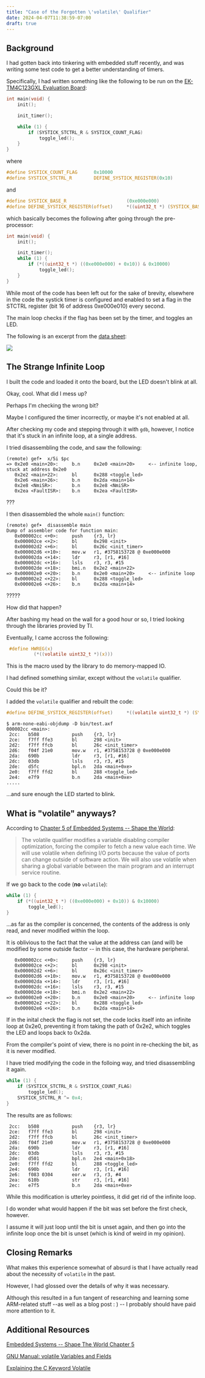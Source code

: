 ```yaml
---
title: "Case of the Forgotten \'volatile\' Qualifier"
date: 2024-04-07T11:38:59-07:00
draft: true
---
```

## Background
I had gotten back into tinkering with embedded stuff recently, and was writing some test code to get a better understanding of timers.

Specifically, I had written something like the following to be run on the [EK-TM4C123GXL Evaluation Board](https://www.ti.com/tool/EK-TM4C123GXL):

```c
int main(void) {
    init();

    init_timer();

    while (1) {
        if (SYSTICK_STCTRL_R & SYSTICK_COUNT_FLAG) 
            toggle_led();
    }
}
```
where
```c
#define SYSTICK_COUNT_FLAG      0x10000
#define SYSTICK_STCTRL_R        DEFINE_SYSTICK_REGISTER(0x10)

```
and
```c
#define SYSTICK_BASE_R                      (0xe000e000)
#define DEFINE_SYSTICK_REGISTER(offset)     *((uint32_t *) (SYSTICK_BASE_R + offset))
```

which basically becomes the following after going through the pre-processor:
```c
int main(void) {
    init();

    init_timer();
    while (1) {
        if (*((uint32_t *) ((0xe000e000) + 0x10)) & 0x10000)
            toggle_led();
    }
}
```


While most of the code has been left out for the sake of brevity, elsewhere in the code the systick timer is configured and enabled to set a flag in the STCTRL register (bit 16 of address 0xe000e010) every second.

The main loop checks if the flag has been set by the timer, and toggles an LED.

The following is an excerpt from the [data sheet](https://www.ti.com/lit/ds/spms376e/spms376e.pdf?ts=1712554526265&ref_url=https%253A%252F%252Fwww.ti.com%252Ftool%252FEK-TM4C123GXL):

![](/static/systick_register.png)

## The Strange Infinite Loop
I built the code and loaded it onto the board, but the LED doesn't blink at all.

Okay, cool. What did I mess up? 

Perhaps I'm checking the wrong bit? 

Maybe I configured the timer incorrectly, or maybe it's not enabled at all.

After checking my code and stepping through it with ```gdb```, however, I notice that it's stuck in an infinite loop, at a single address.

I tried disassembling the code, and saw the following:
```console
(remote) gef➤  x/5i $pc
=> 0x2e0 <main+20>:     b.n     0x2e0 <main+20>     <-- infinite loop, stuck at address 0x2e0
   0x2e2 <main+22>:     bl      0x288 <toggle_led>
   0x2e6 <main+26>:     b.n     0x2da <main+14>
   0x2e8 <NmiSR>:       b.n     0x2e8 <NmiSR>
   0x2ea <FaultISR>:    b.n     0x2ea <FaultISR>
```

???

I then disassembled the whole `main()` function:
```console
(remote) gef➤  disassemble main
Dump of assembler code for function main:
   0x000002cc <+0>:     push    {r3, lr}
   0x000002ce <+2>:     bl      0x298 <init>
   0x000002d2 <+6>:     bl      0x26c <init_timer>
   0x000002d6 <+10>:    mov.w   r1, #3758153728 @ 0xe000e000
   0x000002da <+14>:    ldr     r3, [r1, #16]
   0x000002dc <+16>:    lsls    r3, r3, #15
   0x000002de <+18>:    bmi.n   0x2e2 <main+22>
=> 0x000002e0 <+20>:    b.n     0x2e0 <main+20>     <-- infinite loop
   0x000002e2 <+22>:    bl      0x288 <toggle_led>
   0x000002e6 <+26>:    b.n     0x2da <main+14>
```
?????

How did that happen?

After bashing my head on the wall for a good hour or so, I tried looking through the libraries provied by TI.

Eventually, I came accross the following:
```c
 #define HWREG(x)                                                              \
          (*((volatile uint32_t *)(x)))
```

This is the macro used by the library to do memory-mapped IO.

I had defined something similar, except without the ```volatile``` qualifier.

Could this be it?

I added the `volatile` qualifier and rebuilt the code:

```c
#define DEFINE_SYSTICK_REGISTER(offset)     *((volatile uint32_t *) (SYSTICK_BASE_R + offset))
```

```console
$ arm-none-eabi-objdump -D bin/test.axf
000002cc <main>:
 2cc:   b508            push    {r3, lr}
 2ce:   f7ff ffe3       bl      298 <init>
 2d2:   f7ff ffcb       bl      26c <init_timer>
 2d6:   f04f 21e0       mov.w   r1, #3758153728 @ 0xe000e000
 2da:   690b            ldr     r3, [r1, #16]
 2dc:   03db            lsls    r3, r3, #15
 2de:   d5fc            bpl.n   2da <main+0xe>
 2e0:   f7ff ffd2       bl      288 <toggle_led>
 2e4:   e7f9            b.n     2da <main+0xe>
.....
```

...and sure enough the LED started to blink.

## What is "volatile" anyways?
According to [Chapter 5 of Embedded Systems -- Shape the World](https://users.ece.utexas.edu/~valvano/Volume1/IntroToEmbSys/Ch2_SoftwareDesign.html):
> The volatile qualifier modifies a variable disabling compiler optimization, forcing the compiler to fetch a new value each time. We will use volatile when defining I/O ports because the value of ports can change outside of software action. We will also use volatile when sharing a global variable between the main program and an interrupt service routine.

If we go back to the code (**no** `volatile`):
```c
while (1) {
    if (*((uint32_t *) ((0xe000e000) + 0x10)) & 0x10000)
        toggle_led();
}
```
...as far as the compiler is concerned, the contents of the address is only read, and never modified within the loop.

It is oblivious to the fact that the value at the address can (and will) be modified by some outside factor -- in this case, the hardware peripheral.

```console
   0x000002cc <+0>:     push    {r3, lr}
   0x000002ce <+2>:     bl      0x298 <init>
   0x000002d2 <+6>:     bl      0x26c <init_timer>
   0x000002d6 <+10>:    mov.w   r1, #3758153728 @ 0xe000e000
   0x000002da <+14>:    ldr     r3, [r1, #16]
   0x000002dc <+16>:    lsls    r3, r3, #15
   0x000002de <+18>:    bmi.n   0x2e2 <main+22>
=> 0x000002e0 <+20>:    b.n     0x2e0 <main+20>     <-- infinite loop
   0x000002e2 <+22>:    bl      0x288 <toggle_led>
   0x000002e6 <+26>:    b.n     0x2da <main+14>
```

If in the inital check the flag is not set, the code locks itself into an infinite loop at 0x2e0, preventing it from taking the path of 0x2e2, which toggles the LED and loops back to 0x2da.

From the compiler's point of view, there is no point in re-checking the bit, as it is never modified.

I have tried modifying the code in the folloing way, and tried disassembling it again.
```c
while (1) {
    if (SYSTICK_STCTRL_R & SYSTICK_COUNT_FLAG) 
        toggle_led();
    SYSTICK_STCTRL_R ^= 0x4;
}
```

The results are as follows:
```console
 2cc:   b508            push    {r3, lr}
 2ce:   f7ff ffe3       bl      298 <init>
 2d2:   f7ff ffcb       bl      26c <init_timer>
 2d6:   f04f 21e0       mov.w   r1, #3758153728 @ 0xe000e000
 2da:   690b            ldr     r3, [r1, #16]
 2dc:   03db            lsls    r3, r3, #15
 2de:   d501            bpl.n   2e4 <main+0x18>
 2e0:   f7ff ffd2       bl      288 <toggle_led>
 2e4:   690b            ldr     r3, [r1, #16]
 2e6:   f083 0304       eor.w   r3, r3, #4
 2ea:   610b            str     r3, [r1, #16]
 2ec:   e7f5            b.n     2da <main+0xe>
```
While this modification is utterley pointless, it did get rid of the infinite loop.

I do wonder what would happen if the bit was set before the first check, however.

I assume it will just loop until the bit is unset again, and then go into the infinite loop once the bit is unset (which is kind of weird in my opinion).

## Closing Remarks
What makes this experience somewhat of absurd is that I have actually read about the necessity of `volatile` in the past.

However, I had glossed over the details of why it was necessary.

Although this resulted in a fun tangent of researching and learning some ARM-related stuff --as well as a blog post : ) -- I probably should have paid more attention to it.

## Additional Resources
[Embedded Systems -- Shape The World Chapter 5](https://users.ece.utexas.edu/~valvano/Volume1/E-Book/C5_IntroductionToC.htm)

[GNU Manual: volatile Variables and Fields](https://www.gnu.org/software/c-intro-and-ref/manual/html_node/volatile.html)

[Explaining the C Keyword Volatile](https://embedded.fm/blog/2017/2/23/explaining-the-c-keyword-volatile)
